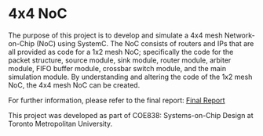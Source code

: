 # 4x4 NoC
The purpose of this project is to develop and simulate a 4x4 mesh Network-on-Chip (NoC) using SystemC. The NoC consists of routers and IPs that are all provided as code for a 1x2 mesh NoC; specifically the code for the packet structure, source module, sink module, router module, arbiter module, FIFO buffer module, crossbar switch module, and the main simulation module. By understanding and altering the code of the 1x2 mesh NoC, the 4x4 mesh NoC can be created.

For further information, please refer to the final report: [Final Report](https://github.com/cthanges/University-Projects/blob/main/4x4-NoC/Final%20Report.pdf)

This project was developed as part of COE838: Systems-on-Chip Design at Toronto Metropolitan University.
